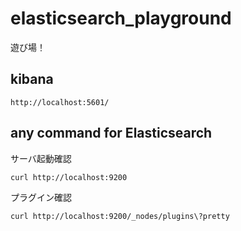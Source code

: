 # elasticsearch_playground
遊び場！

## kibana
```
http://localhost:5601/
```

## any command for Elasticsearch

サーバ起動確認
```sh
curl http://localhost:9200
```

プラグイン確認
```sh
curl http://localhost:9200/_nodes/plugins\?pretty
```
